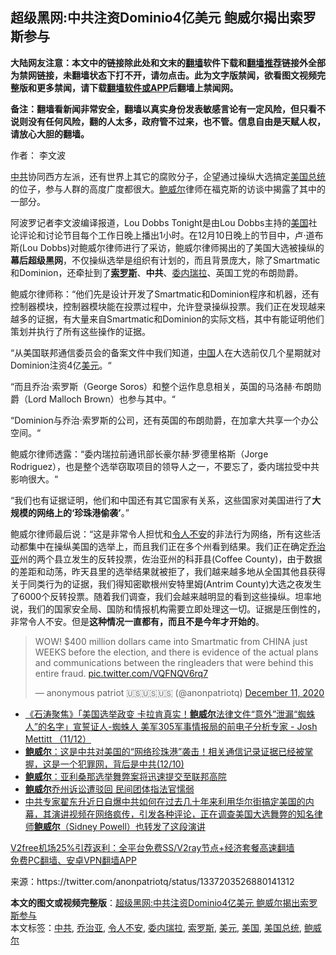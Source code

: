  <h2>超级黑网:中共注资Dominio4亿美元 鲍威尔揭出索罗斯参与</h2> <p class="notice"><b>大陆网友注意：本文中的链接除此处和文末的<a href="https://github.com/bannedbook/fanqiang" >翻墙</a>软件下载和<a href="https://github.com/killgcd/justmysocks/blob/master/README.md">翻墙推荐</a>链接外全部为禁网链接，未翻墙状态下打不开，请勿点击。此为文字版禁闻，欲看图文视频完整版和更多禁闻，请下载<a href="https://github.com/bannedbook/fanqiang">翻墙软件或APP</a>后翻墙上禁闻网。</p><p>备注：翻墙看新闻非常安全，翻墙以真实身份发表敏感言论有一定风险，但只看不说则没有任何风险，翻的人太多，政府管不过来，也不管。信息自由是天赋人权，请放心大胆的翻墙。</b></p>  <div class="entry"> <p>作者： 李文波</p> <p id="summary"><a href="https://www.bannedbook.org/bnews/tag/%e4%b8%ad%e5%85%b1/" class="st_tag internal_tag" rel="tag" title="标签 中共 下的日志">中共</a>协同西方左派，还有世界上其它的腐败分子，企望通过操纵大选搞定<a href="https://www.bannedbook.org/bnews/tag/%e7%be%8e%e5%9b%bd%e6%80%bb%e7%bb%9f/" class="st_tag internal_tag" rel="tag" title="标签 美国总统 下的日志">美国总统</a>的位子，参与人群的高度广度都很大。<a href="https://www.bannedbook.org/bnews/tag/%e9%b2%8d%e5%a8%81%e5%b0%94/" class="st_tag internal_tag" rel="tag" title="标签 鲍威尔 下的日志">鲍威尔</a>律师在福克斯的访谈中揭露了其中的一部分。</p> <p>阿波罗记者李文波编译报道，Lou Dobbs Tonight是由Lou Dobbs主持的<a href="https://www.bannedbook.org/bnews/tag/%e7%be%8e%e5%9b%bd/" class="st_tag internal_tag" rel="tag" title="标签 美国 下的日志">美国</a>社论评论和讨论节目每个工作日晚上播出1小时。在12月10日晚上的节目中，卢·道布斯(Lou Dobbs)对鲍威尔律师进行了采访，鲍威尔律师揭出的了美国大选被操纵的<strong>幕后超级黑网</strong>，不仅操纵选举是组织有计划的，而且背景庞大，除了Smartmatic和Dominion，还牵扯到了<strong><a href="https://www.bannedbook.org/bnews/tag/%e7%b4%a2%e7%bd%97%e6%96%af/" class="st_tag internal_tag" rel="tag" title="标签 索罗斯 下的日志">索罗斯</a></strong>、<strong>中共</strong>、<a href="https://www.bannedbook.org/bnews/tag/%e5%a7%94%e5%86%85%e7%91%9e%e6%8b%89/" class="st_tag internal_tag" rel="tag" title="标签 委内瑞拉 下的日志">委内瑞拉</a>、英国工党的布朗勋爵。</p> <p>鲍威尔律师称：“他们先是设计开发了Smartmatic和Dominion程序和机器，还有控制器模块，控制器模块能在投票过程中，允许登录操纵投票。我们正在发现越来越多的证据，有大量来自Smartmatic和Dominion的实际文档，其中有能证明他们策划并执行了所有这些操作的证据。</p>  <p>“从美国联邦通信委员会的备案文件中我们知道，<span class='wp_keywordlink_affiliate'><a href="https://www.bannedbook.org/" title="中国" target="_blank">中国</a></span>人在大选前仅几个星期就对Dominion注资4亿<a href="https://www.bannedbook.org/bnews/tag/%e7%be%8e%e5%85%83/" class="st_tag internal_tag" rel="tag" title="标签 美元 下的日志">美元</a>。“</p> <p>“而且乔治·索罗斯（George Soros）和整个运作息息相关，英国的马洛赫·布朗勋爵（Lord Malloch Brown）也参与其中。“</p> <p>“Dominion与乔治·索罗斯的公司，还有英国的布朗勋爵，在加拿大共享一个办公空间。“</p> <p>鲍威尔律师透露：“委内瑞拉前通讯部长豪尔赫·罗德里格斯（Jorge Rodriguez），也是整个选举窃取项目的领导人之一，不要忘了，委内瑞拉受中共影响很大。“</p>  <p>“我们也有证据证明，他们和中国还有其它国家有关系，这些国家对美国进行了<strong>大规模的网络上的‘珍珠港偷袭’</strong>。”</p> <p>鲍威尔律师最后说：“这是非常令人担忧和<a href="https://www.bannedbook.org/bnews/tag/%E4%BB%A4%E4%BA%BA%E4%B8%8D%E5%AE%89/" class="st_tag internal_tag" rel="tag" title="标签 令人不安 下的日志">令人不安</a>的非法行为网络，所有这些活动都集中在操纵美国的选举上，而且我们正在多个州看到结果。我们正在确定<a href="https://www.bannedbook.org/bnews/tag/%E4%B9%94%E6%B2%BB%E4%BA%9A/" class="st_tag internal_tag" rel="tag" title="标签 乔治亚 下的日志">乔治亚</a>州的两个县立发生的反转投票，佐治亚州的科菲县(Coffee County)，由于数据的差距和动荡，昨天县里的选举结果就被拒了，我们越来越多地从全国其他县获得关于同类行为的证据，我们得知密歇根州安特里姆(Antrim County)大选之夜发生了6000个反转投票。随着我们调查，我们会越来越明显的看到这些操纵。坦率地说，我们的国家安全局、国防和情报机构需要立即处理这一切。证据是压倒性的，非常令人不安。但是<strong>这种情况一直都有，而且不是今年才开始的</strong>。</p> <blockquote class="twitter-tweet" data-width="500" data-dnt="true"> <p lang="en" dir="ltr">WOW! $400 million dollars came into Smartmatic from CHINA just WEEKS before the election, and there is evidence of the actual plans and communications between the ringleaders that were behind this entire fraud. <a href="https://t.co/VQFNQV6rq7">pic.twitter.com/VQFNQV6rq7</a></p> <p>&mdash; anonymous patriot 🇺🇸🇺🇸🇺🇸 (@anonpatriotq) <a href="https://twitter.com/anonpatriotq/status/1337203526880141312?ref_src=twsrc%5Etfw">December 11, 2020</a></p> </blockquote> <p></p> <ul class='op-related-articles' title='相关阅读'> <li><a href='https://www.bannedbook.org/bnews/bannedvideo/20201212/1446024.html' target='_blank'>《石涛聚焦》「美国选举政变 卡拉肯真实！<b>鲍威尔</b>法律文件“意外”泄漏“蜘蛛人”的名字」宣誓证人-蜘蛛人 美军305军事情报局的前电子分析专家 - Josh Mettitt （11/12）</a></li> <li><a href='https://www.bannedbook.org/bnews/bannedvideo/20201211/1445912.html' target='_blank'><b>鲍威尔</b>：这是中共对美国的“网络珍珠港”袭击！相关通信记录证据已经被掌握，这是一个犯罪网，背后是中共(12/10)</a></li> <li><a href='https://www.bannedbook.org/bnews/comments/20201211/1445579.html' target='_blank'><b>鲍威尔</b>：亚利桑那选举舞弊案将迅速提交至联邦高院</a></li> <li><a href='https://www.bannedbook.org/bnews/bannedvideo/20201209/1444726.html' target='_blank'><b>鲍威尔</b>乔州诉讼遭驳回 民间团体指法官懦弱</a></li> <li><a href='https://www.bannedbook.org/bnews/bannedvideo/20201208/1444259.html' target='_blank'>中共专家翟东升近日自爆中共如何在过去几十年来利用华尔街搞定美国的内幕，其演讲视频在网络疯传，引发各种评论，正在调查美国大选舞弊的知名律师<b>鲍威尔</b>（Sidney Powell）也转发了这段演讲</a></li> </ul> <p class="texttj"> <a href="https://github.com/bannedbook/fanqiang/wiki/V2ray%E6%9C%BA%E5%9C%BA" target="_blank">V2free机场25%引荐返利：全平台免费SS/V2ray节点+经济套餐高速翻墙</a><br/> <a href="https://github.com/bannedbook/fanqiang/wiki/%E7%A6%81%E9%97%BB%E7%BD%91%E5%AE%89%E5%8D%93%E7%BF%BB%E5%A2%99%E6%96%B0%E9%97%BBAPP" target="_blank">免费PC翻墙、安卓VPN翻墙APP</a></p><p> 来源：https://twitter.com/anonpatriotq/status/1337203526880141312 </p><a name='sharetosocial'></a>       <div><b>本文的图文或视频完整版</b>：<a href='https://www.bannedbook.org/bnews/topimagenews/20201212/1446060.html'>超级黑网:中共注资Dominio4亿美元 鲍威尔揭出索罗斯参与</a></div>  </div><!--END ENTRY--> <div class="postfooter"> <div>本文标签：<a href="https://www.bannedbook.org/bnews/tag/%e4%b8%ad%e5%85%b1/" rel="tag">中共</a>, <a href="https://www.bannedbook.org/bnews/tag/%E4%B9%94%E6%B2%BB%E4%BA%9A/" rel="tag">乔治亚</a>, <a href="https://www.bannedbook.org/bnews/tag/%E4%BB%A4%E4%BA%BA%E4%B8%8D%E5%AE%89/" rel="tag">令人不安</a>, <a href="https://www.bannedbook.org/bnews/tag/%e5%a7%94%e5%86%85%e7%91%9e%e6%8b%89/" rel="tag">委内瑞拉</a>, <a href="https://www.bannedbook.org/bnews/tag/%e7%b4%a2%e7%bd%97%e6%96%af/" rel="tag">索罗斯</a>, <a href="https://www.bannedbook.org/bnews/tag/%e7%be%8e%e5%85%83/" rel="tag">美元</a>, <a href="https://www.bannedbook.org/bnews/tag/%e7%be%8e%e5%9b%bd/" rel="tag">美国</a>, <a href="https://www.bannedbook.org/bnews/tag/%e7%be%8e%e5%9b%bd%e6%80%bb%e7%bb%9f/" rel="tag">美国总统</a>, <a href="https://www.bannedbook.org/bnews/tag/%e9%b2%8d%e5%a8%81%e5%b0%94/" rel="tag">鲍威尔</a></div>  </div><!--END POSTFOOTER--> 